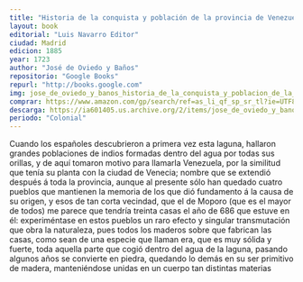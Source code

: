 ```yaml
---
title: "Historia de la conquista y población de la provincia de Venezuela"
layout: book
editorial: "Luis Navarro Editor"
ciudad: Madrid 
edicion: 1885
year: 1723
author: "José de Oviedo y Baños"
repositorio: "Google Books"
repurl: "http://books.google.com"
img: jose_de_oviedo_y_banos_historia_de_la_conquista_y_poblacion_de_la_provincia_de_venezuela_tomo_1_MOREL.jpg
comprar: https://www.amazon.com/gp/search/ref=as_li_qf_sp_sr_tl?ie=UTF8&tag=morelcoop-20&keywords=jose de oviedo y baños&index=aps&camp=1789&creative=9325&linkCode=ur2&linkId=774ebb03e66034774f16c9ab04274373
descarga: https://ia601405.us.archive.org/2/items/jose_de_oviedo_y_banos_historia_de_la_conquista_y_poblacion_de_la_provincia_de_venezuela_tomo_1_MOREL/jose_de_oviedo_y_banos_historia_de_la_conquista_y_poblacion_de_la_provincia_de_venezuela_tomo_1_MOREL.pdf
periodo: "Colonial"
---
```

 

Cuando los españoles descubrieron a primera vez esta laguna, hallaron grandes poblaciones de indios formadas dentro del agua por todas sus orillas, y de aquí tomaron motivo para llamarla Venezuela, por la similitud que tenía su planta con la ciudad de Venecia; nombre que se extendió después á toda la provincia, aunque al presente sólo han quedado cuatro pueblos que mantienen la memoria de los que dió fundamento á la causa de su origen, y esos de tan corta vecindad, que el de Moporo (que es el mayor de todos) me parece que tendría treinta casas el año de 686 que estuve en él: experiméntase en estos pueblos un raro efecto y singular transmutación que obra la naturaleza, pues todos los maderos sobre que fabrican las casas, como sean de una especie que llaman era, que es muy sólida y fuerte, toda aquella parte que cogió dentro del agua de la laguna, pasando algunos años se convierte en piedra, quedando lo demás en su ser primitivo de madera, manteniéndose unidas en un cuerpo tan distintas materias
